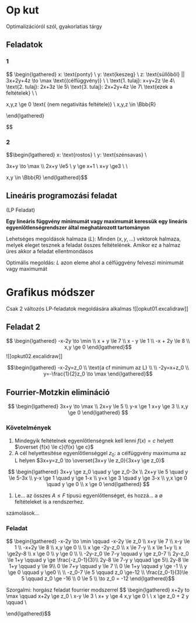# Op kut

Optimalizációról szól, gyakorlatias tárgy

## Feladatok 
### 1

$$ \begin{lgathered}
x: \text{ponty} \\
y: \text{keszeg} \\
z: \text{süllőből} ||
3x+2y+4z \to \max \text{(célfüggvény)} \\ \\ 
\text{1. tulaj}: x+y+2z \le 4\\
\text{2. tulaj}: 2x+3z \le 5\\
\text{3. tulaj}: 2x+2y+4z \le 7\\ 
\text{ezek a feltételek} \\ \\

x,y,z \ge 0 \text{ (nem negativitás feltétele)} \\
x,y,z \in \Bbb{R}

\end{lgathered}

$$

### 2
$$\begin{lgathered}
x: \text{rostos} \\
y: \text{szénsavas} \\

3x+y \to \max \\\\
2x+y \le5 \\
y \ge x+1 \\
x+y \ge3 \\ \\

x,y \in \Bbb{R}
\end{lgathered}$$

## Lineáris programozási feladat
(LP Feladat)

**Egy lineáris függvény minimumát vagy maximumát keressük egy lineáris egyenlőtlenségrendszer által meghatározott tartományon**

Lehetséges megoldások halmaza (*L*):
Minden $(x,y,\dots)$ vektorok halmaza, melyek eleget tesznek a feladat összes feltételének.
Amikor ez a halmaz üres akkor a feladat ellentmondásos

Optimális megoldás:
*L* azon eleme ahol a célfüggvény felveszi minimumát vagy maximumát

# Grafikus módszer
Csak 2 változós LP-feladatok megoldására alkalmas
![[opkut01.excalidraw]]

## Feladat 2
$$ \begin{lgathered}
-x-2y \to \min \\
x + y \le 7 \\
x - y \le 1 \\
-x + 2y \le 8 \\
x,y \ge 0
\end{lgathered}$$
![[opkut02.excalidraw]]


$$\begin{lgathered}
-x-2y=z_0 \\
\text{a cf minimum az L} \\
\\
-2y=x+z_0  \\
y=-\frac{1}{2}z_0 \to \max
\end{lgathered}$$

## Fourrier-Motzkin elimináció

$$
\begin{lgathered}
3x+y \to \max \\
2x+y \le 5 \\
y-x \ge 1
x+y \ge 3 \\
x,y \ge 0
\end{lgathered}
$$
### Követelmények
1. Mindegyik feltételnek egyenlőtlenségnek kell lenni
   $f(x)=c$ helyett $\overset {f(x) \le c}{f(x) \ge c}$
2. A cél helyettesítése egyenlőtlenséggel
   $z_0$: a célfüggvény maximuma az L helyen
   $3x+y=z_0 \to \overset{3x+y \le z_0}{3x+y \ge z_0}$ 

$$
\begin{lgathered}
3x+y \ge z_0 \quad y \ge z_0-3x \\
2x+y \le 5 \quad y \le 5-3x \\
y-x \ge 1 \quad y \ge 1-x \\
y+x \ge 3 \quad y \ge 3-x \\
y,x \ge 0 \quad y \ge 0 \\
x \ge 0
\end{lgathered}
$$
1. Le... az összes $A \le F$ típusú egyenlőtlenséget, és hozzá... a $\emptyset$ feltételeket is a rendszerhez.

számolások...


### Feladat
$$ \begin{lgathered}
-x-2y \to \min \qquad -x-2y \le z_0 \\
x+y \le 7 \\
x-y \le 1 \\
-x+2y \le 8 \\
x,y \ge 0 \\ 
\\
x \ge -2y-z_0 \\
x \le 7-y \\
x \le 1+y \\
x \ge2y-8 \\
x \ge 0 \\
y \ge 0 \\
\\
-2y-z_0 \le 7-y \qquad y \ge z_0-7 \\
2y-z_0 \le 1+y \qquad y \ge \frac{-z_0-1}{3}\\
2y-8 \le 7-y y \qquad \ge 5\\
2y-8 \le 1+y \qquad y \le 9\\ 
0 \le 7+y \qquad y \le 7 \\
0 \le 1+y \qquad y \ge -1 \\
y \ge 0 \qquad y \ge0 \\
\\
-z_0-7 \le 5 \qquad z_0 \ge-12 \\
\frac{z_0-1}{3}\le 5 \qquad z_0 \ge -16 \\
0 \le 5 \\
\to z_0 = -12
\end{lgathered}$$

Szorgalmi: horgász feladat fourrier modszerrel
$$ \begin{lgathered}
x+2y to \max \qquad x+2y \ge z_0 \\
x-y \le 3 \\
x+ y \ge 4
x,y \ge 0 \\
\\
x \ge z_0 + 2 y \qquad \\

\end{lgathered}$$